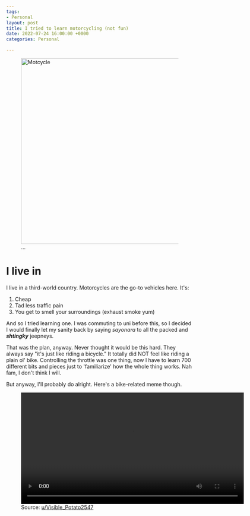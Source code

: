 ```yaml
---
tags:
- Personal
layout: post
title: I tried to learn motorcycling (not fun)
date: 2022-07-24 16:00:00 +0000
categories: Personal

---
```

<figure> <img src="https://cdn.discordapp.com/attachments/993410728088305734/1001121939278024714/aa1d8aa476f29db36e43dbd9cbb98eff.jpg" alt="Motcycle" style="width:500px;"> <figcaption>...</figcaption> </figure>

# I live in

I live in a third-world country. Motorcycles are the go-to vehicles here. It's:

1. Cheap
2. Tad less traffic pain 
3. You get to smell your surroundings (exhaust smoke yum)

And so I tried learning one. I was commuting to uni before this, so I decided I would finally let my sanity back by saying _sayonara_ to all the packed and **_shtingky_** jeepneys.

That was the plan, anyway. Never thought it would be this hard. They always say "it's just like riding a bicycle." It totally did NOT feel like riding a plain ol' bike. Controlling the throttle was one thing, now I have to learn 700 different bits and pieces just to 'familiarize' how the whole thing works. Nah fam, I don't think I will.

But anyway, I'll probably do alright. Here's a bike-related meme though.

<figure> <video width="600px" controls>
<source src="https://cdn.discordapp.com/attachments/993410728088305734/1001126129924571296/The_level_of_petty_I_aspire_to_be_-_motorcycles.mp4" type="video/mp4">
Your browser does not support the video tag.💀😭😭
</video>
<figcaption>Source: <a href="https://www.reddit.com/r/motorcycles/comments/w7bf1l/the_level_of_petty_i_aspire_to_be/">u/Visible_Potato2547</a></figcaption> </figure>